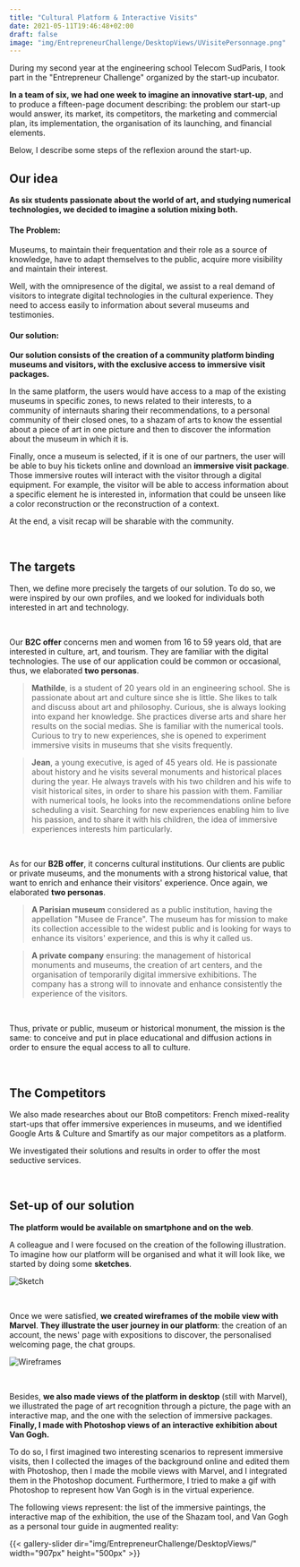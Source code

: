 ```yaml
---
title: "Cultural Platform & Interactive Visits"
date: 2021-05-11T19:46:48+02:00
draft: false
image: "img/EntrepreneurChallenge/DesktopViews/UVisitePersonnage.png"
---
```


During my second year at the engineering school Telecom SudParis, I took part in the "Entrepreneur Challenge" organized by the start-up incubator.

**In a team of six, we had one week to imagine an innovative start-up**, and to produce a fifteen-page document describing: the problem our start-up would answer, its market, 
its competitors, the marketing and commercial plan, its implementation, the organisation of its launching, and financial elements.

Below, I describe some steps of the reflexion around the start-up.



## Our idea

**As six students passionate about the world of art, and studying numerical technologies, we decided to imagine a solution mixing both.**


#### The Problem: 

Museums, to maintain their frequentation and their role as a source of knowledge, have to adapt themselves to the public, acquire more visibility and maintain their interest. 

Well, with the omnipresence of the digital, we assist to a real demand of visitors to integrate digital technologies in the cultural experience.
They need to access easily to information about several museums and testimonies.


#### Our solution:


**Our solution consists of the creation of a community platform binding museums and visitors, with the exclusive access to immersive visit packages.**

In the same platform, the users would have access to a map of the existing museums in specific zones, to news related to their interests, to a community of internauts sharing their recommendations, 
to a personal community of their closed ones, to a shazam of arts to know the essential about a piece of art in one picture and then to discover the information about the museum in which it is. 

Finally, once a museum is selected, if it is one of our partners, the user will be able to buy his tickets online and download an **immersive visit package**.
Those immersive routes will interact with the visitor through a digital equipment. 
For example, the visitor will be able to access information about a specific element he is interested in, information that could be unseen like a color reconstruction or the reconstruction of a context.

At the end, a visit recap will be sharable with the community.


&nbsp;

## The targets

Then, we define more precisely the targets of our solution. 
To do so, we were inspired by our own profiles, and we looked for individuals both interested in art and technology.


&nbsp;

Our **B2C offer** concerns men and women from 16 to 59 years old, that are interested in culture, art, and tourism. 
They are familiar with the digital technologies. 
The use of our application could be common or occasional, thus, we elaborated **two personas**.


> **Mathilde**, is a student of 20 years old in an engineering school.
> She is passionate about art and culture since she is little. 
> She likes to talk and discuss about art and philosophy.
> Curious, she is always looking into expand her knowledge.
> She practices diverse arts and share her results on the social medias.
> She is familiar with the numerical tools.
> Curious to try to new experiences, she is opened to experiment immersive visits in museums that she visits frequently.

> **Jean**, a young executive, is aged of 45 years old. 
> He is passionate about history and he visits several monuments and historical places during the year.
> He always travels with his two children and his wife to visit historical sites, in order to share his passion with them.
> Familiar with numerical tools, he looks into the recommendations online before scheduling a visit. 
> Searching for new experiences enabling him to live his passion, and to share it with his children, the idea of immersive experiences interests him particularly.

&nbsp;

As for our **B2B offer**, it concerns cultural institutions.
Our clients are public or private museums, and the monuments with a strong historical value, that want to enrich and enhance their visitors' experience.
Once again, we elaborated **two personas**.

> **A Parisian museum** considered as a public institution, having the appellation "Musee de France".
> The museum has for mission to make its collection accessible to the widest public and is looking for ways to enhance its visitors' experience, and this is why it called us.


> **A private company** ensuring: the management of historical monuments and museums, the creation of art centers, and the organisation of temporarily digital immersive exhibitions.
> The company has a strong will to innovate and enhance consistently the experience of the visitors.

&nbsp;

Thus, private or public, museum or historical monument, the mission is the same: to conceive and put in place educational and diffusion actions in order to ensure the equal access to all to culture.


&nbsp;

## The Competitors

We also made researches about our BtoB competitors: French mixed-reality start-ups that offer immersive experiences in museums, and we identified Google Arts & Culture and Smartify as our major competitors as a platform.

We investigated their solutions and results in order to offer the most seductive services.


&nbsp;

## Set-up of our solution

**The platform would be available on smartphone and on the web**.

A colleague and I were focused on the creation of the following illustration.
To imagine how our platform will be organised and what it will look like, we started by doing some **sketches**. 

![Sketch](https://ceici92.github.io/CeciliasPortofolio/img/EntrepreneurChallenge/Sketch.jpg)

&nbsp;

Once we were satisfied, **we created wireframes of the mobile view with Marvel**.
**They illustrate the user journey in our platform**: the creation of an account, the news' page with expositions to discover, the personalised welcoming page, the chat groups.

![Wireframes](https://ceici92.github.io/CeciliasPortofolio/img/EntrepreneurChallenge/Wireframes.png)

&nbsp;

Besides, **we also made views of the platform in desktop** (still with Marvel), we illustrated the page of art recognition through a picture, the page with an interactive map, and the one with the selection of immersive packages.
**Finally, I made with Photoshop views of an interactive exhibition about Van Gogh.** 

To do so, I first imagined two interesting scenarios to represent immersive visits, then I collected the images of the background online and edited them with Photoshop, then I made the mobile views with Marvel, and I integrated them in the Photoshop document.
Furthermore, I tried to make a gif with Photoshop to represent how Van Gogh is in the virtual experience.

The following views represent: the list of the immersive paintings, the interactive map of the exhibition, the use of the Shazam tool, and Van Gogh as a personal tour guide in augmented reality:

{{< gallery-slider dir="img/EntrepreneurChallenge/DesktopViews/" width="907px" height="500px" >}}








